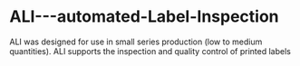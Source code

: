 # ALI---automated-Label-Inspection
ALI was designed for use in small series production (low to medium quantities). ALI supports the inspection and quality control of printed labels
